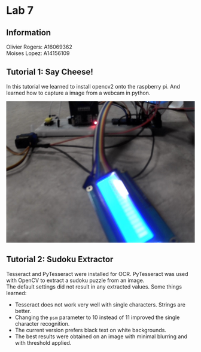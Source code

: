 # Lab 7
## Information
Olivier Rogers: A16069362  
Moises Lopez: A14156109

## Tutorial 1: Say Cheese!
In this tutorial we learned to install opencv2 onto the raspberry pi. And learned how to capture a image from a webcam in python.  

![Our first image capture!](Tutorials/Tutorial_1/test.jpg)


## Tutorial 2: Sudoku Extractor  
Tesseract and PyTesseract were installed for OCR. PyTesseract was used with OpenCV to extract a sudoku puzzle from an image.  
The default settings did not result in any extracted values. Some things learned:  
- Tesseract does not work very well with single characters. Strings are better.
- Changing the `psm` parameter to 10 instead of 11 improved the single character recognition.
- The current version prefers black text on white backgrounds.
- The best results were obtained on an image with minimal blurring and with threshold applied.
